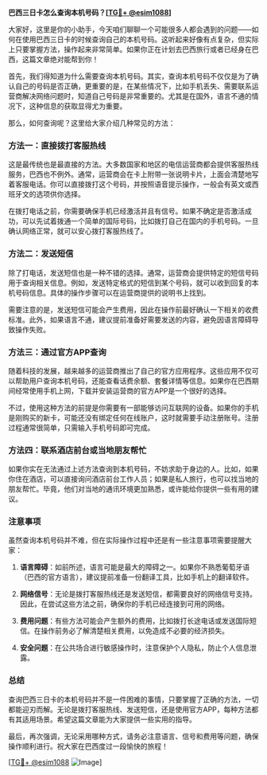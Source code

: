 **巴西三日卡怎么查询本机号码？[[TG💪+ @esim1088](https://t.me/s/esim1088)]**

大家好，这里是你的小助手，今天咱们聊聊一个可能很多人都会遇到的问题——如何在使用巴西三日卡的时候查询自己的本机号码。这听起来好像有点复杂，但实际上只要掌握方法，操作起来非常简单。如果你正在计划去巴西旅行或者已经身在巴西，这篇文章绝对能帮到你！

首先，我们得知道为什么需要查询本机号码。其实，查询本机号码不仅仅是为了确认自己的号码是否正确，更重要的是，在某些情况下，比如手机丢失、需要联系运营商解决网络问题时，知道自己号码是非常重要的。尤其是在国外，语言不通的情况下，这种信息的获取显得尤为重要。

那么，如何查询呢？这里给大家介绍几种常见的方法：

### 方法一：直接拨打客服热线

这是最传统也是最直接的方法。大多数国家和地区的电信运营商都会提供客服热线服务，巴西也不例外。通常，运营商会在卡上附带一张说明卡片，上面会清楚地写着客服电话。你可以直接拨打这个号码，并按照语音提示操作，一般会有英文或西班牙文的选项供你选择。

在拨打电话之前，你需要确保手机已经激活并且有信号。如果不确定是否激活成功，可以先试着拨通一个简单的国际号码，比如拨打自己在国内的手机号码。一旦确认网络正常，就可以安心拨打客服热线了。

### 方法二：发送短信

除了打电话，发送短信也是一种不错的选择。通常，运营商会提供特定的短信号码用于查询相关信息。例如，发送特定格式的短信到某个号码，就可以收到回复的本机号码信息。具体的操作步骤可以在运营商提供的说明书上找到。

需要注意的是，发送短信可能会产生费用，因此在操作前最好确认一下相关的收费标准。此外，如果语言不通，建议提前准备好需要发送的内容，避免因语言障碍导致操作失败。

### 方法三：通过官方APP查询

随着科技的发展，越来越多的运营商推出了自己的官方应用程序。这些应用不仅可以帮助用户查询本机号码，还能查看话费余额、套餐详情等信息。如果你在巴西期间经常使用手机上网，下载并安装运营商的官方APP是一个很好的选择。

不过，使用这种方法的前提是你需要有一部能够访问互联网的设备。如果你的手机是刚购买的新卡，可能还没有绑定任何在线账户，这时就需要手动注册账号。注册过程通常很简单，只需输入手机号码即可完成。

### 方法四：联系酒店前台或当地朋友帮忙

如果你实在无法通过上述方法查询到本机号码，不妨求助于身边的人。比如，如果你住在酒店，可以直接询问酒店前台工作人员；如果是私人旅行，也可以找当地的朋友帮忙。毕竟，他们对当地的通讯环境更加熟悉，或许能给你提供一些有用的建议。

### 注意事项

虽然查询本机号码并不难，但在实际操作过程中还是有一些注意事项需要提醒大家：

1. **语言障碍**：如前所述，语言可能是最大的障碍之一。如果你不熟悉葡萄牙语（巴西的官方语言），建议提前准备一份翻译工具，比如手机上的翻译软件。

2. **网络信号**：无论是拨打客服热线还是发送短信，都需要良好的网络信号支持。因此，在尝试这些方法之前，确保你的手机已经连接到可用的网络。

3. **费用问题**：有些方法可能会产生额外的费用，比如拨打长途电话或发送国际短信。在操作前务必了解清楚相关费用，以免造成不必要的经济损失。

4. **安全问题**：在公共场合进行敏感操作时，注意保护个人隐私，防止个人信息泄露。

### 总结

查询巴西三日卡的本机号码并不是一件困难的事情，只要掌握了正确的方法，一切都能迎刃而解。无论是拨打客服热线、发送短信，还是使用官方APP，每种方法都有其适用场景。希望这篇文章能为大家提供一些实用的指导。

最后，再次强调，无论采用哪种方式，请务必注意语言、信号和费用等问题，确保操作顺利进行。祝大家在巴西度过一段愉快的旅程！

[[TG💪+ @esim1088](https://t.me/s/esim1088) ![Image](https://i.postimg.cc/4NQfJmqS/Snipaste-2025-05-13-00-14-12.png)]